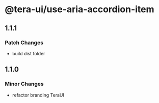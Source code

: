 # @tera-ui/use-aria-accordion-item

## 1.1.1

### Patch Changes

- build dist folder

## 1.1.0

### Minor Changes

- refactor branding TeraUI
